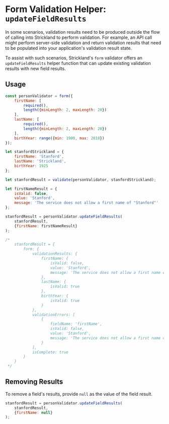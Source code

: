 # Form Validation Helper: `updateFieldResults`

In some scenarios, validation results need to be produced outside the flow of calling into Strickland to perform validation. For example, an API call might perform server-side validation and return validation results that need to be populated into your application's validation result state.

To assist with such scenarios, Strickland's `form` validator offers an `updateFieldResults` helper function that can update existing validation results with new field results.

## Usage

```jsx
const personValidator = form({
    firstName: [
        required(),
        length({minLength: 2, maxLength: 20})
    ],
    lastName: [
        required(),
        length({minLength: 2, maxLength: 20})
    ],
    birthYear: range({min: 1900, max: 2018})
});

let stanfordStrickland = {
    firstName: 'Stanford',
    lastName: 'Strickland',
    birthYear: 1925
};

let stanfordResult = validate(personValidator, stanfordStrickland);

let firstNameResult = {
    isValid: false,
    value: 'Stanford',
    message: 'The service does not allow a first name of "Stanford"'
};

stanfordResult = personValidator.updateFieldResults(
    stanfordResult,
    {firstName: firstNameResult}
);

/*
    stanfordResult = {
        form: {
            validationResults: {
                firstName: {
                    isValid: false,
                    value: 'Stanford',
                    message: 'The service does not allow a first name of "Stanford"'
                },
                lastName: {
                    isValid: true
                },
                birthYear: {
                    isValid: true
                }
            },
            validationErrors: [
                {
                    fieldName: 'firstName',
                    isValid: false,
                    value: 'Stanford',
                    message: 'The service does not allow a first name of "Stanford"'
                }
            ],
            isComplete: true
        }
    }
 */
```

## Removing Results

To remove a field's results, provide `null` as the value of the field result.

``` jsx
stanfordResult = personValidator.updateFieldResults(
    stanfordResult,
    {firstName: null}
);
```
